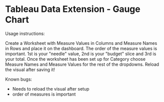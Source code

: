 # Tableau Data Extension - Gauge Chart

Usage instructions:

Create a Worksheet with Measure Values in Columns and Measure Names in Rows and place it on the dashboard. 
The order of the measure values is important. 1st is your "needle" value, 2nd is your "budget" slice and 3rd is your total. 
Once the worksheet has been set up for Category choose Measure Names and Measure Values for the rest of the dropdowns.
Reload the visual after saving it!

Known bugs:
- Needs to reload the visual after setup
- order of measures is important

